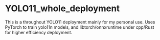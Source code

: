 # YOLO11_whole_deployment
This is a throughout YOLO11 deployment mainly for my personal use. Uses PyTorch to train yolo11n models, and libtorch/onnxruntime under cpp/Rust for higher efficiency deployment.
